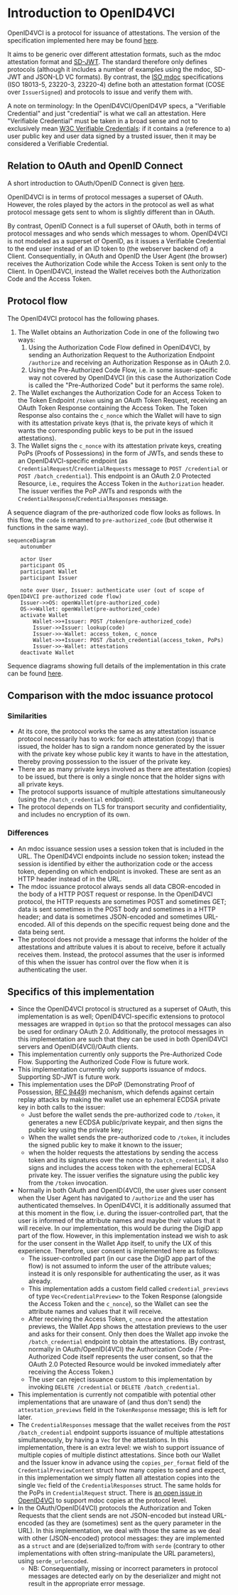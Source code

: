 # Introduction to OpenID4VCI

OpenID4VCI is a protocol for issuance of attestations. The version of the specification implemented here may be found [here](https://openid.net/specs/openid-4-verifiable-credential-issuance-1_0-13.html).

It aims to be generic over different attestation formats, such as the mdoc attestation format and [SD-JWT](https://datatracker.ietf.org/doc/draft-ietf-oauth-selective-disclosure-jwt/). The standard therefore only defines protocols (although it includes a number of examples using the mdoc, SD-JWT and JSON-LD VC formats). By contrast, the [ISO mdoc](../../mdoc/documentation/mdoc.md) specifications (ISO 18013-5, 23220-3, 23220-4) define both an attestation format (COSE over `IssuerSigned`) and protocols to issue and verify them with.

A note on terminology: In the OpenID4VCI/OpenID4VP specs, a "Verifiable Credential" and just "credential" is what we call an attestation. Here "Verifiable Credential" must be taken in a broad sense and not to exclusively mean [W3C Verifiable Credentials](https://www.w3.org/TR/vc-data-model/): if it contains a (reference to a) user public key and user data signed by a trusted issuer, then it may be considered a Verifiable Credential.

## Relation to OAuth and OpenID Connect

A short introduction to OAuth/OpenID Connect is given [here](./openid.md).

OpenID4VCI is in terms of protocol messages a superset of OAuth. However, the roles played by the actors in the protocol as well as what protocol message gets sent to whom is slightly different than in OAuth.

By contrast, OpenID Connect is a full superset of OAuth, both in terms of protocol messages and who sends which messages to whom. OpenID4VCI is not modeled as a superset of OpenID, as it issues a Verifiable Credential to the end user instead of an ID token to (the webserver backend of) a Client. Consequentially, in OAuth and OpenID the User Agent (the browser) receives the Authorization Code while the Access Token is sent only to the Client. In OpenID4VCI, instead the Wallet receives both the Authorization Code and the Access Token.

## Protocol flow

The OpenID4VCI protocol has the following phases.
1. The Wallet obtains an Authorization Code in one of the following two ways:
    1. Using the Authorization Code Flow defined in OpenID4VCI, by sending an Authorization Request to the Authorization Endpoint `/authorize` and receiving an Authorization Response as in OAuth 2.0.
    2. Using the Pre-Authorized Code Flow, i.e. in some issuer-specific way not covered by OpenID4VCI (in this case the Authorization Code is called the "Pre-Authorized Code" but it performs the same role).
3. The Wallet exchanges the Authorization Code for an Access Token to the Token Endpoint `/token` using an OAuth Token Request, receiving an OAuth Token Response containing the Access Token. The Token Response also contains the `c_nonce` which the Wallet will have to sign with its attestation private keys (that is, the private keys of which it wants the corresponding public keys to be put in the issued attestations).
4. The Wallet signs the `c_nonce` with its attestation private keys, creating PoPs (Proofs of Possessions) in the form of JWTs, and sends these to an OpenID4VCI-specific endpoint (as `CredentialRequest`/`CredentialRequests` message to `POST /credential` or `POST /batch_credential`). This endpoint is an OAuth 2.0 Protected Resource, i.e., requires the Access Token in the `Authorization` header. The issuer verifies the PoP JWTs and responds with the `CredentialResponse`/`CredentialResponses` message.

A sequence diagram of the pre-authorized code flow looks as follows. In this flow, the `code` is renamed to `pre-authorized_code` (but otherwise it functions in the same way).

```mermaid
sequenceDiagram
    autonumber

    actor User
    participant OS
    participant Wallet
    participant Issuer

    note over User, Issuer: authenticate user (out of scope of OpenID4VCI pre-authorized code flow)
    Issuer->>OS: openWallet(pre-authorized_code)
    OS->>Wallet: openWallet(pre-authorized_code)
    activate Wallet
        Wallet->>+Issuer: POST /token(pre-authorized_code)
        Issuer->>Issuer: lookup(code)
        Issuer->>-Wallet: access_token, c_nonce
        Wallet->>+Issuer: POST /batch_credential(access_token, PoPs)
        Issuer->>-Wallet: attestations
    deactivate Wallet
```

Sequence diagrams showing full details of the implementation in this crate can be found [here](../../../documentation/flows/openid.md).

## Comparison with the mdoc issuance protocol

### Similarities

- At its core, the protocol works the same as any attestation issuance protocol necessarily has to work: for each attestation (copy) that is issued, the holder has to sign a random nonce generated by the issuer with the private key whose public key it wants to have in the attestation, thereby proving possession to the issuer of the private key.
- There are as many private keys involved as there are attestation (copies) to be issued, but there is only a single nonce that the holder signs with all private keys.
- The protocol supports issuance of multiple attestations simultaneously (using the `/batch_credential` endpoint).
- The protocol depends on TLS for transport security and confidentiality, and includes no encryption of its own.

### Differences

- An mdoc issuance session uses a session token that is included in the URL. The OpenID4VCI endpoints include no session token; instead the session is identified by either the authorization code or the access token, depending on which endpoint is invoked. These are sent as an HTTP header instead of in the URL.
- The mdoc issuance protocol always sends all data CBOR-encoded in the body of a HTTP POST request or response. In the OpenID4VCI protocol, the HTTP requests are sometimes POST and sometimes GET; data is sent sometimes in the POST body and sometimes in a HTTP header; and data is sometimes JSON-encoded and sometimes URL-encoded. All of this depends on the specific request being done and the data being sent.
- The protocol does not provide a message that informs the holder of the attestations and attribute values it is about to receive, before it actually receives them. Instead, the protocol assumes that the user is informed of this when the issuer has control over the flow when it is authenticating the user.

## Specifics of this implementation
- Since the OpenID4VCI protocol is structured as a superset of OAuth, this implementation is as well; OpenID4VCI-specific extensions to protocol messages are wrapped in `Option` so that the protocol messages can also be used for ordinary OAuth 2.0. Additionally, the protocol messages in this implementation are such that they can be used in both OpenID4VCI servers and OpenID(4VCI)/OAuth clients.
- This implementation currently only supports the Pre-Authorized Code Flow. Supporting the Authorized Code Flow is future work.
- This implementation currently only supports issuance of mdocs. Supporting SD-JWT is future work.
- This implementation uses the DPoP (Demonstrating Proof of Possession, [RFC 9449](https://datatracker.ietf.org/doc/html/rfc9449)) mechanism, which defends against certain replay attacks by making the wallet use an ephemeral ECDSA private key in both calls to the issuer:
    - Just before the wallet sends the pre-authorized code to `/token`, it generates a new ECDSA public/private keypair, and then signs the public key using the private key;
    - When the wallet sends the pre-authorized code to `/token`, it includes the signed public key to make it known to the issuer;
    - when the holder requests the attestations by sending the access token and its signatures over the nonce to `/batch_credential`, it also signs and includes the access token with the ephemeral ECDSA private key. The issuer verifies the signature using the public key from the `/token` invocation.
- Normally in both OAuth and OpenID(4VCI), the user gives user consent when the User Agent has navigated to `/authorize` and the user has authenticated themselves. In OpenID4VCI, it is additionally assumed that at this moment in the flow, i.e. during the issuer-controlled part, that the user is informed of the attribute names and maybe their values that it will receive. In our implementation, this would be during the DigiD app part of the flow. However, in this implementation instead we wish to ask for the user consent in the Wallet App itself, to unify the UX of this experience. Therefore, user consent is implemented here as follows:
	- The issuer-controlled part (in our case the DigiD app part of the flow) is not assumed to inform the user of the attribute values; instead it is only responsible for authenticating the user, as it was already.
	- This implementation adds a custom field called `credential_previews` of type `Vec<CredentialPreview>` to the Token Response (alongside the Access Token and the `c_nonce`), so the Wallet can see the attribute names and values that it will receive.
	- After receiving the Access Token, `c_nonce` and the attestation previews, the Wallet App shows the attestation previews to the user and asks for their consent. Only then does the Wallet app invoke the `/batch_credential` endpoint to obtain the attestations. (By contrast, normally in OAuth/OpenID(4VCI) the Authorization Code / Pre-Authorized Code itself represents the user consent, so that the OAuth 2.0 Potected Resource would be invoked immediately after receiving the Access Token.)
	- The user can reject issuance custom to this implementation by invoking `DELETE /credential` or `DELETE /batch_credential`.
- This implementation is currently not compatible with potential other implementations that are unaware of (and thus don't send) the `attestation_previews` field in the `TokenResponse` message; this is left for later.
- The `CredentialResponses` message that the wallet receives from the `POST /batch_credential` endpoint supports issuance of multiple attestations simultaneously, by having a `Vec` for the attestations. In this implementation, there is an extra level: we wish to support issuance of multiple copies of multiple distinct attestations. Since both our Wallet and the Issuer know in advance using the `copies_per_format` field of the `CredentialPreviewContent` struct how many copies to send and expect, in this implementation we simply flatten all attestation copies into the single `Vec` field of the `CredentialResponses` struct. The same holds for the PoPs in `CredentialRequest` struct. There is [an open issue in OpenID4VCI](https://github.com/openid/OpenID4VCI/issues/93#issuecomment-1805495347) to support mdoc copies at the protocol level.
- In the OAuth/OpenID(4VCI) protocols the Authorization and Token Requests that the client sends are not JSON-encoded but instead URL-encoded (as they are (sometimes) sent as the query parameter in the URL). In this implementation, we deal with those the same as we deal with other (JSON-encoded) protocol messages: they are implemented as a `struct` and are (de)serialized to/from with `serde` (contrary to other implementations with often string-manipulate the URL parameters), using `serde_urlencoded`.
	- NB: Consequentially, missing or incorrect parameters in protocol messages are detected early on by the deserializer and might not result in the appropriate error message.
